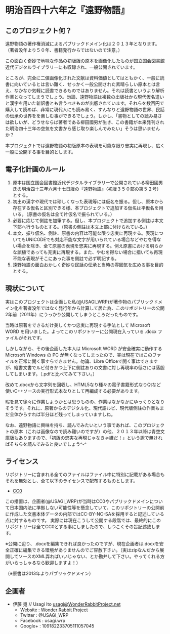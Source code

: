 # 明治百四十六年之『遠野物語』

## このプロジェクト何？

遠野物語の著作権消滅によるパブリックドメイン化は２０１３年となります。（著者没年より５０年、書籍発行からではないので注意。）

この面白く奇妙で地味な作品の初版版の原本を画像化したものが国立国会図書館近代デジタルライブラリーにも収録され、一般公開されています。

ところが、完全に二値画像化された文献は資料価値としてはともかく、一般に読書に向いているとは言い難く、せっかく一般公開された素晴らしい原本とは言え、なかなか気軽に読書できるものではありません。それは読書というより解析作業となってしまうでしょう。勿論、遠野物語は複数の出版社から現代仮名遣いと漢字を用いた新訳書とも言うべきものが出版されています。それらを数百円で購入して読めば、非常に現代人にも読み易く、すんなりと遠野物語の世界、民話の伝承の世界をを楽しむ事ができるでしょう。しかし、「書物としての読み易さは欲しいが、どうせならば著者である柳田國男が生き、この書籍が本来発刊された明治四十三年の空気を文書から感じ取り楽しんでみたい」そうは思いませんか？

本プロジェクトでは遠野物語の初版原本の表現を可能な限り忠実に再現し、広く一般に公開する事を目的とします。


## 電子化計画のルール

1. 原本は国立国会図書館近代デジタルライブラリーで公開されている柳田國男氏の明治四十三年六月十七日版の『遠野物語』（初版３５０部の第５２号）とする。
2. 初出の漢字や現代では珍しくなった表現等には仮名を振る。但し、原本から存在する仮名と区別できる様、本プロジェクトで追加する仮名は平仮名を用いる。（原書の仮名は全て片仮名で振られている。）
3. 必要に応じて側註を加筆する。但し、本プロジェクトで追加する側註は本文下部へ行うものとする。（原書の側註は本文上部に付けられている。）
4. 本文、振り仮名、側註、原書の内容は可能な限り忠実に再現する。表現についてもUNICODEでも対応不能な文字が用いられている場合などやむを得ない場合を除き、全て原書の表現を忠実に再現する。例え原書における明らかな誤植であっても充実に再現する。また、やむを得ない場合に措いても再現不能な表現がそこにあった事を側註で必ず明記する。
5. 遠野物語の面白おかしく奇妙な民話の伝承と当時の雰囲気を広める事を目的とする。


## 現状について

実はこのプロジェクトは企画した私(@USAGI_WRP)が著作物のパブリックドメイン化を著者没年ではなく発行年から計算して居た為、このリポジトリーの公開2年前（2011年）にうっかり公開してしまうところだったものです。

当時は原著をできるだけ美しくかつ忠実に再現する手法として Microsoft WORD を用いました。よってこのリポジトリーに公開現在入っている .docx ファイルがそれです。

しかしながら、その後企画した本人は Microsoft WORD が安全確実に動作する Microsoft Windows の PC が無くなってしまったので、実は現在ではこのファイルを正常に開く事すらできません。勿論、Libre Officeで開く事はできますが、縦書文書でルビ付きかつ上下に側註ありの文書に対し再現率の低さには落胆してしまいます。（.pdfと比べてみて下さい。）

改めて.docxから文字列を回収し、HTML5なり種々の電子書籍形式なりQtなど使いC++ソースの実行形式本なりとして再編成する必要があります。

暇を見て徐々に作業しようかとは思うものの、作業はなかなかにゆっくりとなりそうです。それに、原著からのデジタル化、現代語ルビ、現代版側註の作業もまだ全体からすれば半分ほど残ってしまっていますしね。

なお、遠野物語に興味を持ち、読んでみたいという事であれば、このプロジェクトの原本（これは画像なので読み難いのですが）の他、２０１３年以降は青空文庫版もありますので、「初版の忠実な再現じゃなきゃ嫌だ！」という訳で無ければそちらを読んでみると良いでしょう^-^


## ライセンス

リポジトリーに含まれる全てのファイルはファイル中に特別に記載がある場合もそれを無効とし、全て以下のライセンスで配布するものとします。

* [CC0](http://creativecommons.org/publicdomain/zero/1.0/)

この措置は、企画者(@USAGI_WRP)が当時はCC0やパブリックドメインについて日本国内法に準拠しない可能性等を懸念していて、このリポジトリーの公開前に作成した文書本体データの内部ではCC-BY-NC-SAを採用すると記述している点に対するものです。
実際には現在こうして公開する段階では、最終的にこのリポジトリーは全てCC0とする事にしましたので、しつこくその旨記述致します。

※公開に辺り、.docxを編集できれば良かったのですが、現在企画者は.docxを安全正確に編集できる環境がありませんのでご容赦下さい。（実はzipなんだから展開してソースのXML弄ればいいじゃない、とか勘弁して下さい。やってくれる方がいらっしゃるなら歓迎しますよ！）

（※原書は2013年よりパブリックドメイン）


## 企画者

* 伊藤 兎 // Usagi Ito <usagi@WonderRabbitProject.net>
    * Website  : [Wonder Rabbit Project](http://www.WonderRabbitProject.net/)
    * Twitter  : @USAGI_WRP
    * Facebook : usagi.wrp
    * Google+  : 109182233705111057045

